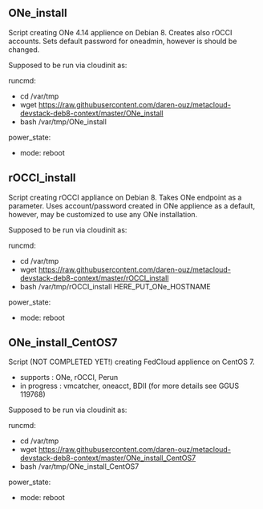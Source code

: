 ONe_install
-----------

Script creating ONe 4.14 applience on Debian 8. Creates also rOCCI accounts. Sets default password for oneadmin, however is should be changed.

Supposed to be run via cloudinit as:

runcmd:
- cd /var/tmp
- wget https://raw.githubusercontent.com/daren-ouz/metacloud-devstack-deb8-context/master/ONe_install
- bash /var/tmp/ONe_install

power_state:
- mode: reboot


rOCCI_install
-------------

Script creating rOCCI appliance on Debian 8. Takes ONe endpoint as a parameter. Uses account/password created in ONe applience as a default, however, may be customized to use any ONe installation. 

Supposed to be run via cloudinit as:

runcmd:
- cd /var/tmp
- wget https://raw.githubusercontent.com/daren-ouz/metacloud-devstack-deb8-context/master/rOCCI_install
- bash /var/tmp/rOCCI_install HERE_PUT_ONe_HOSTNAME

power_state:
- mode: reboot


ONe_install_CentOS7
-------------------

Script (NOT COMPLETED YET!) creating FedCloud applience on CentOS 7. 

- supports    : ONe, rOCCI, Perun
- in progress : vmcatcher, oneacct, BDII (for more details see GGUS 119768)

Supposed to be run via cloudinit as:

runcmd:
- cd /var/tmp
- wget https://raw.githubusercontent.com/daren-ouz/metacloud-devstack-deb8-context/master/ONe_install_CentOS7
- bash /var/tmp/ONe_install_CentOS7

power_state:
- mode: reboot
